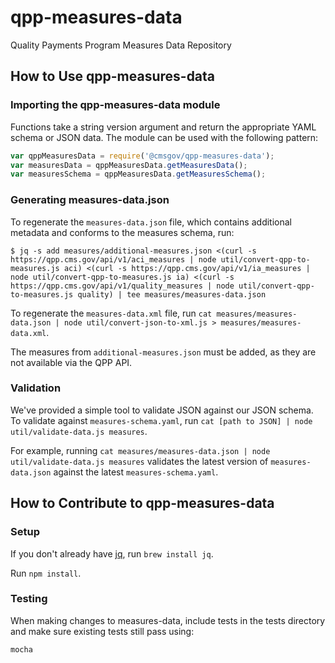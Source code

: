 # qpp-measures-data
Quality Payments Program Measures Data Repository

## How to Use qpp-measures-data

### Importing the qpp-measures-data module
Functions take a string version argument and return the appropriate YAML schema or JSON data.
The module can be used with the following pattern:
```javascript
var qppMeasuresData = require('@cmsgov/qpp-measures-data');
var measuresData = qppMeasuresData.getMeasuresData();
var measuresSchema = qppMeasuresData.getMeasuresSchema();
```

### Generating measures-data.json
To regenerate the `measures-data.json` file, which contains additional metadata and conforms to
the measures schema, run:
```
$ jq -s add measures/additional-measures.json <(curl -s https://qpp.cms.gov/api/v1/aci_measures | node util/convert-qpp-to-measures.js aci) <(curl -s https://qpp.cms.gov/api/v1/ia_measures | node util/convert-qpp-to-measures.js ia) <(curl -s https://qpp.cms.gov/api/v1/quality_measures | node util/convert-qpp-to-measures.js quality) | tee measures/measures-data.json
```

To regenerate the `measures-data.xml` file, run `cat measures/measures-data.json | node util/convert-json-to-xml.js > measures/measures-data.xml`.

The measures from `additional-measures.json` must be added, as they are not available via the QPP API.

### Validation

We've provided a simple tool to validate JSON against our JSON schema. To validate against
`measures-schema.yaml`, run `cat [path to JSON] | node util/validate-data.js measures`.

For example, running `cat measures/measures-data.json | node util/validate-data.js measures`
validates the latest version of `measures-data.json` against the latest `measures-schema.yaml`.

## How to Contribute to qpp-measures-data

### Setup

If you don't already have [jq](https://stedolan.github.io/jq/), run `brew install jq`.

Run `npm install`.

### Testing

When making changes to measures-data, include tests in the tests directory and make sure existing tests still pass using:

```
mocha
```
